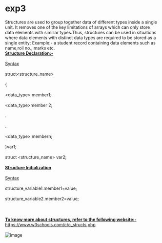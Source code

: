 # exp3
Structures are used to group together data of different types inside a single unit. It removes one of the key limitations of arrays which can only store data elements with similiar types.Thus, structures can be used in situations where data elements with distinct data types are required to be stored as a single entity;
Example:- a student record containing data elements such as name,roll no., marks etc.
     <b><br><ins>Structure Declaration:-</b> </ins></br>
    <br><ins>Syntax</br></ins>
    <br>struct<structure_name></br>
    <br>{</br>
    <br><data_type> member1;</br>
    <br><data_type>member 2;</br>
    <br>.</br>
    <br>.</br>
    <br><data_type> membern;</br>
    <br>}var1;</br>
    <br>struct <structure_name> var2;</br>
<b><ins><br>Structure Initialization</b></ins></br>
<br><ins>Syntax</ins></br>
<br>structure_variable1.member1=value;</br>
<br>structure_variable2.member2=value;</br>
<br></br>
<br><b><ins>To know more about structures, refer to the following website:-</b></ins></br>
https://www.w3schools.com/c/c_structs.php
<br></br>
![image](https://user-images.githubusercontent.com/125802204/221757473-4bccf591-f52f-4bb4-81b5-f064c40da26a.png)
